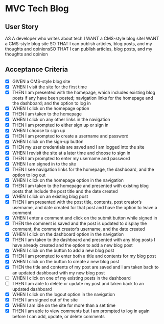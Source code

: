 # MVC Tech Blog

## User Story

AS A developer who writes about tech
I WANT a CMS-style blog siteI WANT a CMS-style blog site
SO THAT I can publish articles, blog posts, and my thoughts and opinionsSO THAT I can publish articles, blog posts, and my thoughts and opinion

## Acceptance Criteria 

- [x] GIVEN a CMS-style blog site
- [x] WHEN I visit the site for the first time
- [x] THEN I am presented with the homepage, which includes existing blog posts if any have been posted; navigation links for the homepage and the dashboard; and the option to log in
- [x] WHEN I click on the homepage option
- [x] THEN I am taken to the homepage
- [x] WHEN I click on any other links in the navigation
- [x] THEN I am prompted to either sign up or sign in
- [x] WHEN I choose to sign up
- [x] THEN I am prompted to create a username and password
- [x] WHEN I click on the sign-up button
- [x] THEN my user credentials are saved and I am logged into the site
- [x] WHEN I revisit the site at a later time and choose to sign in
- [x] THEN I am prompted to enter my username and password
- [x] WHEN I am signed in to the site
- [x] THEN I see navigation links for the homepage, the dashboard, and the option to log out
- [x] WHEN I click on the homepage option in the navigation
- [x] THEN I am taken to the homepage and presented with existing blog posts that include the post title and the date created
- [x] WHEN I click on an existing blog post
- [x] THEN I am presented with the post title, contents, post creator’s username, and date created for that post and have the option to leave a comment
- [x] WHEN I enter a comment and click on the submit button while signed in
- [x] THEN the comment is saved and the post is updated to display the comment, the comment creator’s username, and the date created
- [x] WHEN I click on the dashboard option in the navigation
- [x] THEN I am taken to the dashboard and presented with any blog posts I have already created and the option to add a new blog post
- [x] WHEN I click on the button to add a new blog post
- [x] THEN I am prompted to enter both a title and contents for my blog post
- [x] WHEN I click on the button to create a new blog post
- [x] THEN the title and contents of my post are saved and I am taken back to an updated dashboard with my new blog post
- [ ] WHEN I click on one of my existing posts in the dashboard
- [ ] THEN I am able to delete or update my post and taken back to an updated dashboard
- [x] WHEN I click on the logout option in the navigation
- [x] THEN I am signed out of the site
- [x] WHEN I am idle on the site for more than a set time
- [x] THEN I am able to view comments but I am prompted to log in again before I can add, update, or delete comments